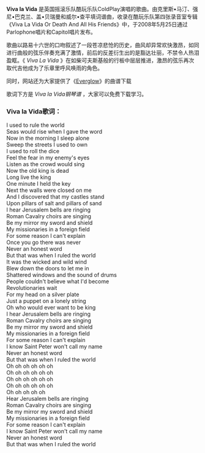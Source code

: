 

**Viva la Vida**
是英国摇滚乐队酷玩乐队ColdPlay演唱的歌曲。由克里斯•马汀、强尼•巴克兰、盖•贝瑞曼和威尔•查平填词谱曲，收录在酷玩乐队第四张录音室专辑《Viva
La Vida Or Death And All His Friends》中，于2008年5月25日通过Parlophone唱片和Capitol唱片发布。

歌曲以路易十六世的口吻叙述了一段苍凉悲怆的历史，曲风却异常欢快激昂，如同进行曲般的弦乐伴奏充满了激情，前后的反差衍生出的是豁达壮丽，不禁令人热泪盈眶。《
_Viva La Vida_ 》在如柴可夫斯基般的行板中层层推进，激昂的弦乐再次取代吉他成为了乐章里呼风唤雨的角色。

同时，网站还为大家提供了《[Everglow](Music-6635-Everglow-Coldplay.html "Everglow")》的曲谱下载

歌词下方是 _Viva la Vida钢琴谱_ ，大家可以免费下载学习。

### Viva la Vida歌词：

I used to rule the world  
Seas would rise when I gave the word  
Now in the morning I sleep alone  
Sweep the streets I used to own  
I used to roll the dice  
Feel the fear in my enemy's eyes  
Listen as the crowd would sing  
Now the old king is dead  
Long live the king  
One minute I held the key  
Next the walls were closed on me  
And I discovered that my castles stand  
Upon pillars of salt and pillars of sand  
I hear Jerusalem bells are ringing  
Roman Cavalry choirs are singing  
Be my mirror my sword and shield  
My missionaries in a foreign field  
For some reason I can't explain  
Once you go there was never  
Never an honest word  
But that was when I ruled the world  
It was the wicked and wild wind  
Blew down the doors to let me in  
Shattered windows and the sound of drums  
People couldn't believe what I'd become  
Revolutionaries wait  
For my head on a silver plate  
Just a puppet on a lonely string  
Oh who would ever want to be king  
I hear Jerusalem bells are ringing  
Roman Cavalry choirs are singing  
Be my mirror my sword and shield  
My missionaries in a foreign field  
For some reason I can't explain  
I know Saint Peter won't call my name  
Never an honest word  
But that was when I ruled the world  
Oh oh oh oh oh oh  
Oh oh oh oh oh oh  
Oh oh oh oh oh oh  
Oh oh oh oh oh oh  
Oh oh oh oh oh  
Hear Jerusalem bells are ringing  
Roman Cavalry choirs are singing  
Be my mirror my sword and shield  
My missionaries in a foreign field  
For some reason I can't explain  
I know Saint Peter won't call my name  
Never an honest word  
But that was when I ruled the world


